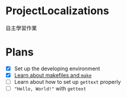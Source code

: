 # ProjectLocalizations
自主學習作業

# Plans
* [x] Set up the developing environment
* [x] [Learn about makefiles and `make`](https://ithelp.ithome.com.tw/articles/10317723)
* [ ] Learn about how to set up `gettext` properly
* [ ] `"Hello, World!"` with `gettext`
